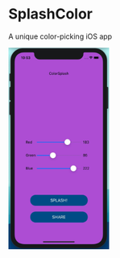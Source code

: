 # SplashColor
A unique color-picking iOS app

<img src="https://raw.githubusercontent.com/AaditT/SplashColor/master/app-layout.jpg" alt="App Layout" width="200" height="400">
